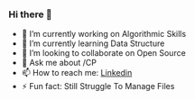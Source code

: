 ### Hi there 👋

- 🔭 I’m currently working on Algorithmic Skills
- 🌱 I’m currently learning Data Structure
- 👯 I’m looking to collaborate on Open Source
- 💬 Ask me about /CP
- 📫 How to reach me: [Linkedin]("https://www.linkedin.com/in/vivek-tiwari-9ab0851bb/")
- ⚡ Fun fact:  Still Struggle To Manage Files

